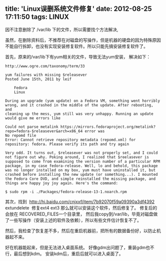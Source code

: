 title: 'Linux误删系统文件修复'
date: 2012-08-25 17:11:50
tags: LINUX
---

因不注意删除了 /var/lib 下的文件，所以需要找个方法解决,

虽然，在删除资料后，不推荐在对磁盘的写操作，但是机器的硬盘的因为特殊原因不能自行拆卸，也没有实现安装修复软件。所以只能先搞安装修复软件了。

首先，原来的/var/lib下有yum相关的文件，导致无法yum安装，
解决如下：

```
http://www.ogre.com/taxonomy/term/33

yum failures with missing $releasever
Posted June 15th, 2011 by leif

    Fedora
    Linux

During an upgrade (yum update) on a Fedora VM, something went horribly 
wrong, and it crashed in the middle of the update. After rebooting, and 
cleaning up the mess, yum still was very unhappy. Running an update 
would give me errors like

Could not parse metalink https://mirrors.fedoraproject.org/metalink?repo=fedora-$releasever&arch=x86_64 error was 
No repomd file
Error: Cannot retrieve repository metadata (repomd.xml) for repository: fedora. Please verify its path and try again

Very odd. It turns out, $releasever was not properly set, and I could 
not figure out why. Poking around, I realized that $reelasever is 
supposed to come from examining the version number of a particular RPM 
package, in my case fedora-release. Well, lo and behold, this package 
was no longer installed on my box, yum must have uninstalled it, but 
crashed before installing the new update (or something...). I mounted 
the Fedora Core DVD, and simple reinstalled the missing package, and 
things are happy joy joy again. Here's the command:

$ sudo rpm -i ./Packages/fedora-release-13-1.noarch.rpm
```

其次，找到  http://hi.baidu.com/cnjxxf/item/7b92070f59a09390a3df4392
extundelete  修复ext4 ext3
那么就可以安装这个软件，然后修复了。 修复后的会放在 RECOVERED_FILES一个目录里，
然后我copy到/var/lib，毕竟对磁盘做了一些写操作（安装上述的软件及依赖），所以有些文件估计恢复不了。


然后，我检查了恢复差不多，然后在重启机器前，把所有的数据备份好，以防止机器起不来。


好在机器能起来，但是无法进入桌面系统。 好像gdm出问题了，重装gdm也不行，最后想到kdm。
安装kdm后，重启后就可以进入桌面了。

                                   